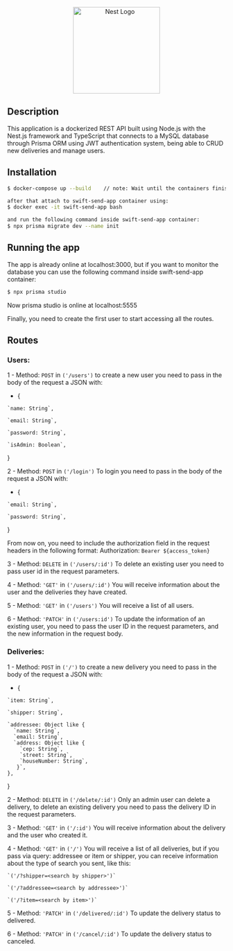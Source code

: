 <p align="center">
  <a href="http://github.com/gBatiista/swift-send-backend/" target="blank"><img src="https://nestjs.com/img/logo-small.svg" width="200" alt="Nest Logo" /></a>
</p>

[circleci-image]: https://img.shields.io/circleci/build/github/nestjs/nest/master?token=abc123def456
[circleci-url]: https://circleci.com/gh/nestjs/nest


## Description

This application is a dockerized REST API built using Node.js with the Nest.js framework and TypeScript that connects to a MySQL database through Prisma ORM using JWT authentication system, being able to CRUD new deliveries and manage users.

## Installation

```bash
$ docker-compose up --build    // note: Wait until the containers finish initializing correctly and the initial commands are completed.

after that attach to swift-send-app container using:
$ docker exec -it swift-send-app bash

and run the following command inside swift-send-app container:
$ npx prisma migrate dev --name init
```

## Running the app

The app is already online at localhost:3000, but if you want to monitor the database you can use the following command inside swift-send-app container:

```bash
$ npx prisma studio
```
Now prisma studio is online at localhost:5555

Finally, you need to create the first user to start accessing all the routes.

## Routes 
### Users:
  1 - Method: `POST` in `('/users')` to create a new user you need to pass in the body of the request a JSON with:
   - {

    `name: String`,

    `email: String`,

    `password: String`,

    `isAdmin: Boolean`,

  }

  2 - Method: `POST` in `('/login')` To login you need to pass in the body of the request a JSON with:
   - {

    `email: String`,

    `password: String`,

  }

  From now on, you need to include the authorization field in the request headers in the following format: Authorization:  `Bearer ${access_token}`

  3 - Method: `DELETE` in `('/users/:id')` To delete an existing user you need to pass user id in the request parameters.

  4 - Method: `'GET'` in `('/users/:id')` You will receive information about the user and the deliveries they have created.

  5 - Method: `'GET'` in `('/users')` You will receive a list of all users.

  6 - Method: `'PATCH'` in `('/users:id')` To update the information of an existing user, you need to pass the user ID in the request parameters, and the   new information in the request body.
  
  ### Deliveries:

  1 - Method: `POST` in `('/')` to create a new delivery you need to pass in the body of the request a JSON with:
   - {

    `item: String`,

    `shipper: String`,

    `addressee: Object like {
      `name: String`,
      `email: String`,
      `address: Object like {
        `cep: String`,
        `street: String`,
        `houseNumber: String`,
       }`,    
    },

  }

  2 - Method: `DELETE` in `('/delete/:id')` Only an admin user can delete a delivery, to delete an existing delivery you need to pass the delivery ID in the request parameters.

  3 - Method: `'GET'` in `('/:id')` You will receive information about the delivery and the user who created it.

  4 - Method: `'GET'` in `('/')` You will receive a list of all deliveries, but if you pass via query: addressee or item or shipper, you can receive information about the type of search you sent, like this:
  
    `('/?shipper=<search by shipper>')`
    
    `('/?addressee=<search by addressee>')`
    
    `('/?item=<search by item>')`

  5 - Method: `'PATCH'` in `('/delivered/:id')` To update the delivery status to delivered.
  
  6 - Method: `'PATCH'` in `('/cancel/:id')` To update the delivery status to canceled.
